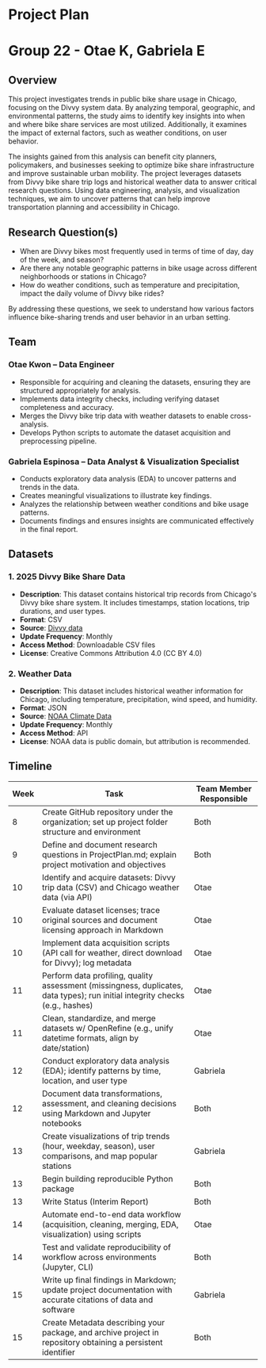 # Project Plan
# Group 22 - Otae K, Gabriela E

## Overview
This project investigates trends in public bike share usage in Chicago, focusing on the Divvy system data. By analyzing temporal, geographic, and environmental patterns, the study aims to identify key insights into when and where bike share services are most utilized. Additionally, it examines the impact of external factors, such as weather conditions, on user behavior.

The insights gained from this analysis can benefit city planners, policymakers, and businesses seeking to optimize bike share infrastructure and improve sustainable urban mobility. The project leverages datasets from Divvy bike share trip logs and historical weather data to answer critical research questions. Using data engineering, analysis, and visualization techniques, we aim to uncover patterns that can help improve transportation planning and accessibility in Chicago.

## Research Question(s)
- When are Divvy bikes most frequently used in terms of time of day, day of the week, and season?
- Are there any notable geographic patterns in bike usage across different neighborhoods or stations in Chicago?
- How do weather conditions, such as temperature and precipitation, impact the daily volume of Divvy bike rides?

By addressing these questions, we seek to understand how various factors influence bike-sharing trends and user behavior in an urban setting.

## Team

### Otae Kwon – Data Engineer
- Responsible for acquiring and cleaning the datasets, ensuring they are structured appropriately for analysis.
- Implements data integrity checks, including verifying dataset completeness and accuracy.
- Merges the Divvy bike trip data with weather datasets to enable cross-analysis.
- Develops Python scripts to automate the dataset acquisition and preprocessing pipeline.

### Gabriela Espinosa – Data Analyst & Visualization Specialist
- Conducts exploratory data analysis (EDA) to uncover patterns and trends in the data.
- Creates meaningful visualizations to illustrate key findings.
- Analyzes the relationship between weather conditions and bike usage patterns.
- Documents findings and ensures insights are communicated effectively in the final report.

## Datasets

### 1. 2025 Divvy Bike Share Data
- **Description**: This dataset contains historical trip records from Chicago's Divvy bike share system. It includes timestamps, station locations, trip durations, and user types.
- **Format**: CSV  
- **Source**: [Divvy data](https://divvy-tripdata.s3.amazonaws.com/index.html)
- **Update Frequency**: Monthly  
- **Access Method**: Downloadable CSV files  
- **License**: Creative Commons Attribution 4.0 (CC BY 4.0)

### 2. Weather Data
- **Description**: This dataset includes historical weather information for Chicago, including temperature, precipitation, wind speed, and humidity.
- **Format**: JSON   
- **Source**: [NOAA Climate Data](https://www.ncei.noaa.gov/access/monitoring/climate-at-a-glance/national/time-series)  
- **Update Frequency**: Monthly  
- **Access Method**: API  
- **License**: NOAA data is public domain, but attribution is recommended.


## Timeline

| **Week** | **Task**                                                                                                                             | **Team Member Responsible** |
|----------|--------------------------------------------------------------------------------------------------------------------------------------|------------------------------|
| 8        | Create GitHub repository under the organization; set up project folder structure and environment                                     | Both                         |
| 9        | Define and document research questions in ProjectPlan.md; explain project motivation and objectives                                  | Both                         |
| 10       | Identify and acquire datasets: Divvy trip data (CSV) and Chicago weather data (via API)                                              | Otae                         |
| 10       | Evaluate dataset licenses; trace original sources and document licensing approach in Markdown                                        | Otae                         |
| 10       | Implement data acquisition scripts (API call for weather, direct download for Divvy); log metadata                                   | Otae                         |
| 11       | Perform data profiling, quality assessment (missingness, duplicates, data types); run initial integrity checks (e.g., hashes)       | Otae                         |
| 11       | Clean, standardize, and merge datasets w/ OpenRefine (e.g., unify datetime formats, align by date/station)                           | Otae                         |
| 12       | Conduct exploratory data analysis (EDA); identify patterns by time, location, and user type                                          | Gabriela                     |
| 12       | Document data transformations, assessment, and cleaning decisions using Markdown and Jupyter notebooks                               | Both                         |
| 13       | Create visualizations of trip trends (hour, weekday, season), user comparisons, and map popular stations                             | Gabriela                     |
| 13       | Begin building reproducible Python package                                                                                           | Both                         |
| 13       | Write Status (Interim Report)                                                                                                        | Both                         |
| 14       | Automate end-to-end data workflow (acquisition, cleaning, merging, EDA, visualization) using scripts                                | Otae                         |
| 14       | Test and validate reproducibility of workflow across environments (Jupyter, CLI)                                                     | Both                         |
| 15       | Write up final findings in Markdown; update project documentation with accurate citations of data and software                       | Gabriela                     |
| 15       | Create Metadata describing your package, and archive project in repository obtaining a persistent identifier                         | Both                         |
